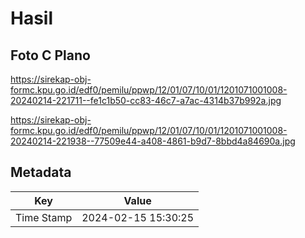 # Hasil

## Foto C Plano

https://sirekap-obj-formc.kpu.go.id/edf0/pemilu/ppwp/12/01/07/10/01/1201071001008-20240214-221711--fe1c1b50-cc83-46c7-a7ac-4314b37b992a.jpg

https://sirekap-obj-formc.kpu.go.id/edf0/pemilu/ppwp/12/01/07/10/01/1201071001008-20240214-221938--77509e44-a408-4861-b9d7-8bbd4a84690a.jpg


## Metadata

| Key        | Value               |
| ---------- | ------------------- |
| Time Stamp | 2024-02-15 15:30:25 |




